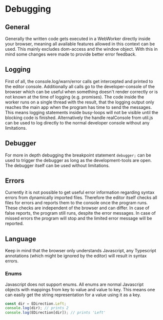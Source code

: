 # Debugging


## General
Generally the written code gets executed in a WebWorker directly inside your browser, meaning all available features allowed in this context can be used. This mainly excludes dom-access and the window object. With this in mind some changes were made to provide better error feedback.


## Logging
First of all, the console.log/warn/error calls get intercepted and printed to the editor console. Additionally all calls go to the developer-console of the browser which can be useful when something doesn't render correctly or is not known at the time of logging (e.g. promises).
The code inside the worker runs on a single thread with the result, that the logging output only reaches the main app when the program has time to send the messages. This means logging statements inside busy-loops will not be visible until the blocking code is finished.
Alternatively the handle realConsole from util.js can be used to log directly to the normal developer console without any limitations.


## Debugger
For more in depth debugging the breakpoint statement ```debugger;``` can be used to trigger the debugger as long as the development-tools are open. The debugger itself can be used without limitations.


## Errors
Currently it is not possible to get useful error information regarding syntax errors from dynamically imported files. Therefore the editor itself checks all files for errors and reports them to the console once the program runs. These checks are independent of the browser and can differ. In case of false reports, the program still runs, despite the error messages. In case of missed errors the program will stop and the limited error message will be reported.


## Language
Keep in mind that the browser only understands Javascript, any Typescript annotations (which might be ignored by the editor) will result in syntax errors.

### Enums
Javascript does not support enums. All enums are normal Javascript objects with mappings from key to value and value to key. This means one can easily get the string representation for a value using it as a key.
```javascript
const dir = EDirection.Left;
console.log(dir); // prints 2
console.log(EDirection[dir]); // prints 'Left'
```